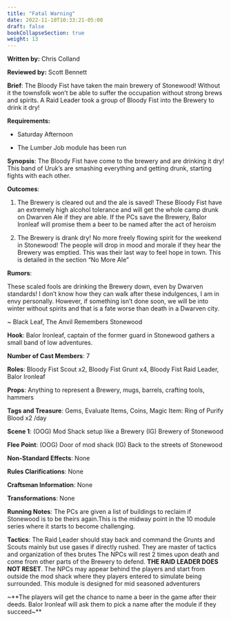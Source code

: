 ```yaml
---
title: "Fatal Warning"
date: 2022-11-10T10:33:21-05:00
draft: false
bookCollapseSection: true
weight: 13
---
```


**Written by:** Chris Colland

**Reviewed by:** Scott Bennett

**Brief**: The Bloody Fist have taken the main brewery of Stonewood! Without it the townsfolk won’t be able to suffer the occupation without strong brews and spirits. A Raid Leader took a group of Bloody Fist into the Brewery to drink it dry!


 **Requirements:** 

- Saturday Afternoon

- The Lumber Job module has been run


**Synopsis**: The Bloody Fist have come to the brewery and are drinking it dry! This band of Uruk’s are smashing everything and getting drunk, starting fights with each other. 

**Outcomes**: 

1. The Brewery is cleared out and the ale is saved! These Bloody Fist have an extremely high alcohol tolerance and will get the whole camp drunk on Dwarven Ale if they are able. If the PCs save the Brewery, Balor Ironleaf will promise them a beer to be named after the act of heroism 

2. The Brewery is drank dry! No more freely flowing spirit for the weekend in Stonewood! The people will drop in mood and morale if they hear the Brewery was emptied. This was their last way to feel hope in town. This is detailed in the section “No More Ale” 


**Rumors**:

These scaled fools are drinking the Brewery down, even by Dwarven standards! I don’t know how they can walk after these indulgences, I am in envy personally. However, if something isn’t done soon, we will be into winter without spirits and that is a fate worse than death in a Dwarven city.

~ Black Leaf, The Anvil Remembers Stonewood

**Hook**: Balor Ironleaf, captain of the former guard in Stonewood gathers a small band of low adventures.

**Number of Cast Members**: 7

**Roles**: Bloody Fist Scout x2, Bloody Fist Grunt x4, Bloody Fist Raid Leader, Balor Ironleaf

**Props**: Anything to represent a Brewery, mugs, barrels, crafting tools, hammers

**Tags and Treasure**: Gems, Evaluate Items, Coins, Magic Item: Ring of Purify Blood x2 /day

**Scene 1**: (OOG) Mod Shack setup like a Brewery (IG) Brewery of Stonewood

**Flee Point**: (OOG) Door of mod shack (IG) Back to the streets of Stonewood

**Non-Standard Effects**: None

**Rules Clarifications**: None

**Craftsman Information**: None

**Transformations**: None


 **Running Notes**: The PCs are given a list of buildings to reclaim if Stonewood is to be theirs again.This is the midway point in the 10 module series where it starts to become challenging. 

**Tactics**: The Raid Leader should stay back and command the Grunts and Scouts mainly but use gases if directly rushed. They are master of tactics and organization of thes brutes The NPCs will rest 2 times upon death and come from other parts of the Brewery to defend. **THE RAID LEADER DOES NOT RESET**. The NPCs may appear behind the players and start from outside the mod shack where they players entered to simulate being surrounded. This module is designed for mid seasoned adventurers 

~**The players will get the chance to name a beer in the game after their deeds. Balor Ironleaf will ask them to pick a name after the module if they succeed~**